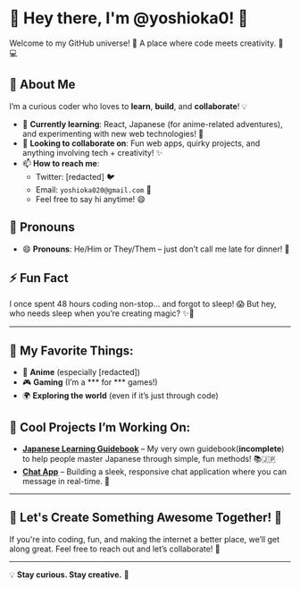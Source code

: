 # 👋 **Hey there, I'm @yoshioka0!** 🚀

Welcome to my GitHub universe! 🌌 A place where code meets creativity. 🎨💻

## 🧐 **About Me**
I’m a curious coder who loves to **learn**, **build**, and **collaborate**! 💡

- 🌱 **Currently learning**: React, Japanese (for anime-related adventures), and experimenting with new web technologies! 🎉
- 💞️ **Looking to collaborate on**: Fun web apps, quirky projects, and anything involving tech + creativity! ✨
- 📫 **How to reach me**:
  - Twitter: [redacted] 🐦
  - Email: `yoshioka020@gmail.com` 📩
  - Feel free to say hi anytime! 😄

## 👀 **Pronouns**
- 😄 **Pronouns**: He/Him or They/Them – just don’t call me late for dinner! 🍕

## ⚡ **Fun Fact**
I once spent 48 hours coding non-stop... and forgot to sleep! 😱 But hey, who needs sleep when you’re creating magic? ✨🌙

---

## 🌟 **My Favorite Things**:
- 🍣 **Anime** (especially [redacted])
- 🎮 **Gaming** (I’m a *** for *** games!)
- 🌍 **Exploring the world** (even if it’s just through code)

## 🎨 **Cool Projects I’m Working On**:
- **[Japanese Learning Guidebook](https://github.com/yoshioka0/nihongo/)** – My very own guidebook(**incomplete**) to help people master Japanese through simple, fun methods! 📚🇯🇵
- **[Chat App](https://github.com/yoshioka0/nihongo/chats/v3/)** – Building a sleek, responsive chat application where you can message in real-time. 💬
  
---

## 🚀 Let's Create Something Awesome Together! 🎉

If you're into coding, fun, and making the internet a better place, we’ll get along great. Feel free to reach out and let’s collaborate! 🌟

---

💡 **Stay curious. Stay creative.** 🌈

<!---
yoshioka0/yoshioka0 is a ✨ special ✨ repository because its `README.md` (this file) appears on your GitHub profile.
You can click the Preview link to take a look at your changes.
--->
